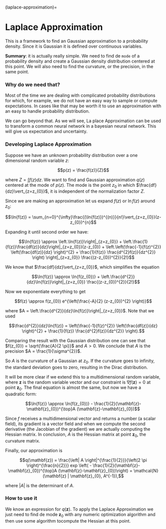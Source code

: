 (laplace-approximation)=
# Laplace Approximation

This is a framework to find an Gaussian approximation to a probability density. Since it is Gaussian it is defined over continuous variables.

**Summary**: it is actually really simple. We need to find de `mode` of a probability density and create a Gaussian density distribution centered at this point. We will also need to find the curvature, or the precision, in the same point.

### Why do we need that?

Most of the time we are dealing with complicated probability distributions for which, for example, we do not have an easy way to sample or compute expectations. In cases like that may be worth it to use an approximation with an easy to handle probability distribution.

We can go beyond that. As we will see, La place Approximation can be used to transform a common neural network in a bayesian neural network. This will give us expectation and uncertainty.

### Developing Laplace Approximation

Suppose we have an unknown probability distribution over a one dimensional random variable $z$:

$$p(z) = \frac{f(z)}{Z}$$

where $Z = \int f(z)dz$. We want to find and Gaussian approximation $q(z)$ centered at the mode of $p(z)$. The mode is the point $z_{0}$ in which $\frac{df}{dz}\vert_{z=z_{0}}$, it is independent of the normalization factor $Z$.

Since we are making an approximation let us expand $f(z)$ or $\ln{f(z)}$ around $z_{0}$:

$$\ln{f(z)} = \sum_{n=0}^{\infty}\frac{(\ln{f(z)})^{(n)}}{n!}\vert_{z=z_{0}}(z-z_{0})^{n}$$

Expanding it until second order we have:

$$\ln{f(z)} \approx \left.\ln{f(z)}\right|_{z=z_{0}} + \left.\frac{1}{f(z)}\frac{df(z)}{dz}\right|_{z=z_{0}}(z-z_{0}) + \left.\left(\frac{-1}{f(z)^{2}} \left(\frac{df(z)}{dz} \right)^{2} + \frac{1}{f(z)} \frac{d^{2}f(z)}{dz^{2}} \right) \right|_{z=z_{0}} \frac{(z-z_{0})^{2}}{2!}$$

We know that $\frac{df}{dz}\vert_{z=z_{0}}$, which simplifies the equation

$$\ln{f(z)} \approx \ln{f(z_{0})} + \left.\frac{d^{2}}{dz}\ln{f(z)}\right|_{z=z_{0}} \frac{(z-z_{0})^{2}}{2!}$$

Now we exponentiate everything to get

$$f(z) \approx f(z_{0}) e^{\left(\frac{-A}{2} (z-z_{0})^{2} \right)}$$

where $A = \left.\frac{d^{2}}{dz}\ln{f(z)}\right|_{z=z_{0}}$. Note that we used 

$$\frac{d^{2}}{dz}\ln{f(z)} = \left(\frac{-1}{f(z)^{2}} \left(\frac{df(z)}{dz} \right)^{2} + \frac{1}{f(z)} \frac{d^{2}f(z)}{dz^{2}} \right).$$

Comparing the result with the Gaussian distribution one can see that $f(z_{0}) = \sqrt{\frac{A}{2 \pi}}$ and $A > 0$. We conclude that $A$ is the precision $A = \frac{1}{\sigma^{2}}$.

So $A$ is the curvature of a Gaussian at $z_{0}$. If the curvature goes to infinity, the standard deviation goes to zero, resulting in the Dirac distribution.

It will be more clear if we extend this to a multidimensional random variable, where $\mathbf{z}$ is the random variable vector and our constraint is $\nabla f(\mathbf{z})=0$ at point $\mathbf{z}_{0}$. The final equation is almost the same, but now we have a quadratic form:

$$\ln{f(z)} \approx \ln{f(z_{0})} - \frac{1}{2}(\mathbf{z}-\mathbf{z}_{0})^{\top}A (\mathbf{z}-\mathbf{z}_{0})$$

Since $f$ receives a multidimensional vector and returns a number (a scalar field), its gradient is a vector field and when we compute the second derivative (the Jacobian of the gradient) we are actually computing the Hessian matrix. In conclusion, $A$ is the Hessian matrix at point $\mathbf{z}_{0}$, the curvature matrix.

Finally, our approximation is

$$q(\mathbf{z}) = \frac{\left| A \right|^{\frac{1}{2}}}{\left(2 \pi \right)^{\frac{n}{2}}} exp \left( - \frac{1}{2}(\mathbf{z}-\mathbf{z}_{0})^{\top}A (\mathbf{z}-\mathbf{z}_{0})\right) = \mathcal{N}(\mathbf{z} | \mathbf{z}_{0}, A^{-1}),$$

where $\left| A \right|$ is the determinant of $A$.

### How to use it

We know an expression for $q(\mathbf{z})$. To apply the Laplace Approximation we just need to find de mode $\mathbf{z}_{0}$ with any numeric optimization algorithm and then use some algorithm tocompute the Hessian at this point.